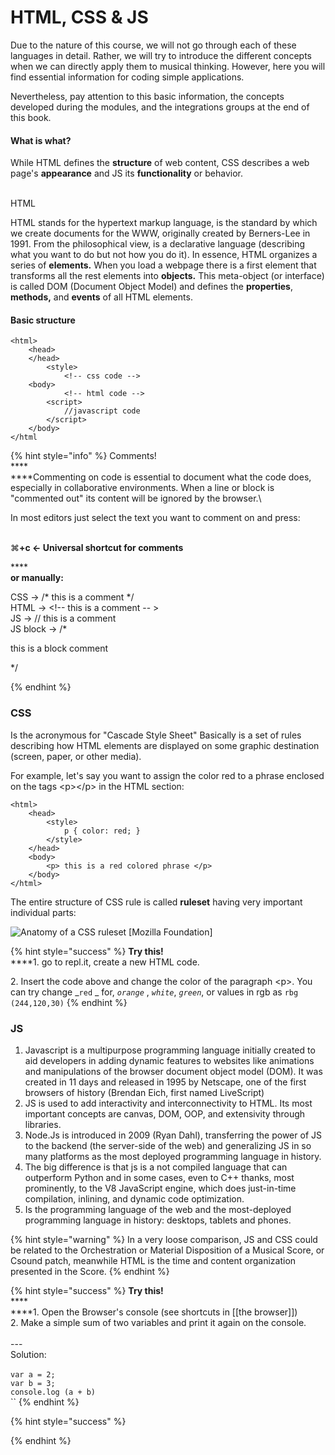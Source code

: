 # HTML, CSS & JS

Due to the nature of this course, we will not go through each of these languages in detail. Rather, we will try to introduce the different concepts when we can directly apply them to musical thinking. However, here you will find essential information for coding simple applications.

Nevertheless, pay attention to this basic information, the concepts developed during the modules, and the integrations groups at the end of this book.

#### What is what?

&#x20;While HTML defines the **structure** of web content, CSS  describes a web page's **appearance** and JS its **functionality** or behavior.

\
HTML

HTML stands for the hypertext markup language, is the standard by which we create documents for the WWW, originally created by Berners-Lee in 1991.  From the philosophical view, is a declarative language (describing what you want to do but not how you do it). In essence, HTML organizes a series of **elements.** When you load a webpage there is a first element that transforms all the rest elements into **objects.** This meta-object (or interface) is called DOM (Document Object Model) and defines the **properties**, **methods,** and **events** of all HTML elements.

#### Basic structure

```
<html>
    <head>
    </head>
        <style>
            <!-- css code -->
    <body>
            <!-- html code -->
        <script>
            //javascript code
        </script>
    </body>
</html

```

{% hint style="info" %}
Comments!\
****\
****Commenting on code is essential to document what the code does, especially in collaborative environments. When a line or block is "commented out" its content will be ignored by the browser.\


In most editors just select the text you want to comment on and press:

\
⌘**+c  <- Universal shortcut for comments**

****\
**or manually:**

CSS ->  /\*  this is a comment  \*/\
HTML -> \<!-- this is a comment -- >\
JS ->      // this is a comment\
JS block -> /\*&#x20;

&#x20;                           this is a block comment

&#x20;                    \*/

&#x20;
{% endhint %}

### CSS

Is the acronymous for "Cascade Style Sheet" Basically is a set of rules describing how HTML elements are displayed on some graphic destination (screen, paper, or other media).

For example, let's say you want to assign the color red to a phrase enclosed on the tags \<p>\</p> in the HTML section:

```
<html>
    <head>
        <style>
            p { color: red; }
        </style>
    </head>
    <body>
        <p> this is a red colored phrase </p>
    </body>
</html>
```

The entire structure of CSS rule is called **ruleset** having very important individual parts:

![Anatomy of a CSS ruleset \[Mozilla Foundation\]](https://developer.mozilla.org/en-US/docs/Learn/Getting\_started\_with\_the\_web/CSS\_basics/css-declaration-small.png)

{% hint style="success" %}
**Try this!**\
****1. go to repl.it, create a new HTML code.

2\. Insert the code above and change the color of the paragraph \<p>. You can try change _`red` _ for, _`orange`_ , _`white`_, _`green`_, or values in rgb as `rbg (244,120,30)`
{% endhint %}

### JS

1. Javascript is a multipurpose programming language initially created to aid developers in adding dynamic features to websites like animations and manipulations of the browser document object model (DOM). It was created in 11 days and released in 1995 by Netscape, one of the first browsers of history (Brendan Eich, first named LiveScript)
2. JS is used to add interactivity and interconnectivity to HTML. Its most important concepts are canvas, DOM, OOP, and extensivity through libraries.
3. Node.Js is introduced in 2009 (Ryan Dahl), transferring the power of JS to the backend (the server-side of the web) and generalizing JS in so many platforms as the most deployed programming language in history.
4. The big difference is that js is a not compiled language that can outperform Python and in some cases, even to C++ thanks, most prominently, to the V8 JavaScript engine, which does just-in-time compilation, inlining, and dynamic code optimization.
5. Is the programming language of the web and the most-deployed programming language in history: desktops, tablets and phones.

{% hint style="warning" %}
In a very loose comparison, JS and CSS could be related to the Orchestration or Material Disposition of a Musical Score, or Csound patch, meanwhile HTML is the time and content organization presented in the Score.
{% endhint %}

{% hint style="success" %}
**Try this!**\
****\
****1. Open the Browser's console (see shortcuts in \[\[the browser]])\
2\. Make a simple sum of two variables and print it again on the console.\
\
\---\
Solution:\
\
`var a = 2;`\
`var b = 3;`\
`console.log (a + b)`\
``
{% endhint %}



{% hint style="success" %}

{% endhint %}

